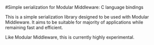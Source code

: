 #Simple serialization for Modular Middleware: C language bindings

This is a simple serialization library designed to be used with
Modular Middleware. It aims to be suitable for majority of 
applications while remaining fast and efficient.

Like Modular Middleware, this is currently highly experimental.
